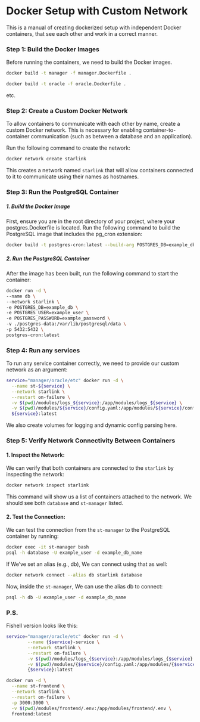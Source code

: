# Docker Setup with Custom Network
This is a manual of creating dockerized setup with independent Docker containers,
that see each other and work in a correct manner.

### Step 1: Build the Docker Images
Before running the containers, we need to build the Docker images.
```bash
docker build -t manager -f manager.Dockerfile .
````
```bash
docker build -t oracle -f oracle.Dockerfile .
````
etc.

### Step 2: Create a Custom Docker Network
To allow containers to communicate with each other by name, create a custom Docker network. This is necessary for enabling container-to-container communication (such as between a database and an application).

Run the following command to create the network:
```bash
docker network create starlink
```
This creates a network named `starlink` that will allow containers connected to it to communicate using their names as hostnames.

### Step 3: Run the PostgreSQL Container

##### 1. Build the Docker Image
First, ensure you are in the root directory of your project, where your postgres.Dockerfile is located. Run the following command to build the PostgreSQL image that includes the pg_cron extension:

```bash
docker build -t postgres-cron:latest --build-arg POSTGRES_DB=example_db_name -f postgres.Dockerfile .
```

##### 2. Run the PostgreSQL Container

After the image has been built, run the following command to start the container:
```bash
docker run -d \
--name db \
--network starlink \
-e POSTGRES_DB=example_db \
-e POSTGRES_USER=example_user \
-e POSTGRES_PASSWORD=example_password \
-v ./postgres-data:/var/lib/postgresql/data \
-p 5432:5432 \
postgres-cron:latest
```

### Step 4: Run any services
To run any service container correctly, we need to provide our custom network as an argument:
```bash
service="manager/oracle/etc" docker run -d \
  --name st-${service} \
  --network starlink \
  --restart on-failure \
  -v $(pwd)/modules/logs_${service}:/app/modules/logs_${service} \
  -v $(pwd)/modules/${service}/config.yaml:/app/modules/${service}/config.yaml \
  ${service}:latest
```
We also create volumes for logging and dynamic config parsing here.

### Step 5: Verify Network Connectivity Between Containers
#### 1. Inspect the Network:

We can verify that both containers are connected to the `starlink` by inspecting the network:
```bash
docker network inspect starlink
```
This command will show us a list of containers attached to the network. We should see both `database` and `st-manager` listed.

#### 2. Test the Connection:

We can test the connection from the `st-manager` to the PostgreSQL container by running:

```bash
docker exec -it st-manager bash
psql -h database -U example_user -d example_db_name
```
If We’ve set an alias (e.g., db), We can connect using that as well:
```bash
docker network connect --alias db starlink database
```
Now, inside the `st-manager`, We can use the alias db to connect:
```bash
psql -h db -U example_user -d example_db_name
```

### P.S. 

Fishell version looks like this:
```bash
service="manager/oracle/etc" docker run -d \
        --name {$service}-service \
        --network starlink \
        --restart on-failure \
        -v $(pwd)/modules/logs_{$service}:/app/modules/logs_{$service} \
        -v $(pwd)/modules/{$service}/config.yaml:/app/modules/{$service}/config.yaml \
        {$service}:latest
```

```bash
docker run -d \
  --name st-frontend \
  --network starlink \
  --restart on-failure \
  -p 3000:3000 \
  -v $(pwd)/modules/frontend/.env:/app/modules/frontend/.env \
  frontend:latest
```